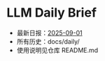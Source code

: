# LLM Daily Brief

- 最新日报：[2025-09-01](./daily/2025-09-01.md)
- 所有历史：docs/daily/
- 使用说明见仓库 README.md
